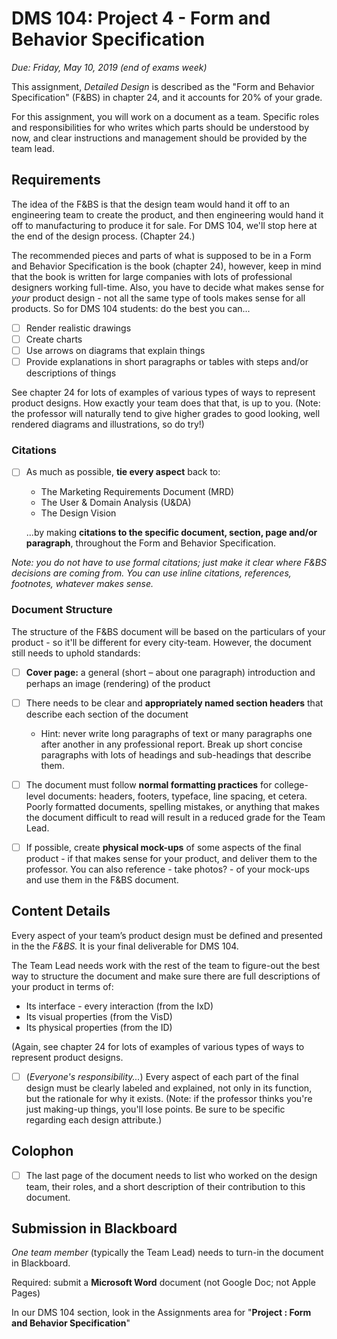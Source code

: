 # DMS 104: Project 4 - Form and Behavior Specification

*Due: Friday, May 10, 2019 (end of exams week)*

This assignment, *Detailed Design* is described as the "Form and Behavior Specification" (F&BS) in chapter 24, and it accounts for 20% of your grade.  

For this assignment, you will work on a document as a team.  Specific roles and responsibilities for who writes which parts should be understood by now, and clear instructions and management should be provided by the team lead.

## Requirements

The idea of the F&BS is that the design team would hand it off to an engineering team to create the product, and then engineering would hand it off to manufacturing to produce it for sale.  For DMS 104, we'll stop here at the end of the design process.  (Chapter 24.)

The recommended pieces and parts of what is supposed to be in a Form and Behavior Specification is the book (chapter 24), however, keep in mind that the book is written for large companies with lots of professional designers working full-time.  Also, you have to decide what makes sense for  *your* product design - not all the same type of tools makes sense for all products.  So for DMS 104 students: do the best you can...

- [ ] Render realistic drawings
- [ ] Create charts
- [ ] Use arrows on diagrams that explain things
- [ ] Provide explanations in short paragraphs or tables with steps and/or descriptions of things

See chapter 24 for lots of examples of various types of ways to represent product designs.  How exactly your team does that that, is up to you.  (Note: the professor will naturally tend to give higher grades to good looking, well rendered diagrams and illustrations, so do try!)

### Citations

- [ ] As much as possible, **tie every aspect** back to:

  - The Marketing Requirements Document (MRD)
  - The User & Domain Analysis (U&DA)
  - The Design Vision

  ...by making **citations to the specific document, section, page and/or paragraph**, throughout the Form and Behavior Specification. 

*Note: you do not have to use formal citations; just make it clear where F&BS decisions are coming from. You can use inline citations, references, footnotes, whatever makes sense.*

### Document Structure

The structure of the F&BS document will be based on the particulars of your product - so it'll be different for every city-team.  However, the document still needs to uphold standards:

- [ ] **Cover page:** a general (short – about one paragraph) introduction and perhaps an image (rendering) of the product
- [ ] There needs to be clear and **appropriately named section headers** that describe each section of the document
  - Hint: never write long paragraphs of text or many paragraphs one after another in any professional report.  Break up short concise paragraphs with lots of headings and sub-headings that describe them.


- [ ] The document must follow **normal formatting practices** for college-level documents: headers, footers, typeface, line spacing, et cetera.  Poorly formatted documents, spelling mistakes, or anything that makes the document difficult to read will result in a reduced grade for the Team Lead.
- [ ] If possible, create **physical mock-ups** of some aspects of the final product - if that makes sense for your product, and deliver them to the professor.  You can also reference - take photos? - of your mock-ups and use them in the F&BS document.

## Content Details

Every aspect of your team’s product design must be defined and presented in the the *F&BS.* It is your final deliverable for DMS 104.  

The Team Lead needs work with the rest of the team to figure-out the best way to structure the document and make sure there are full descriptions of your product in terms of:

- Its interface - every interaction (from the IxD)
- Its visual properties (from the VisD)
- Its physical properties (from the ID)

(Again, see chapter 24 for lots of examples of various types of ways to represent product designs.  

- [ ] (*Everyone's responsibility...*) Every aspect of each part of the final design must be clearly labeled and explained, not only in its function, but the rationale for why it exists.  (Note: if the professor thinks you're just making-up things, you'll lose points. Be sure to be specific regarding each design attribute.)

## Colophon

- [ ] The last page of the document needs to list who worked on the design team, their roles, and a short description of their contribution to this document.

## Submission in Blackboard

*One team member* (typically the Team Lead) needs to turn-in the document in Blackboard.

Required: submit a **Microsoft Word** document (not Google Doc; not Apple Pages)

In our DMS 104 section, look in the Assignments area for "**Project : Form and Behavior Specification**"